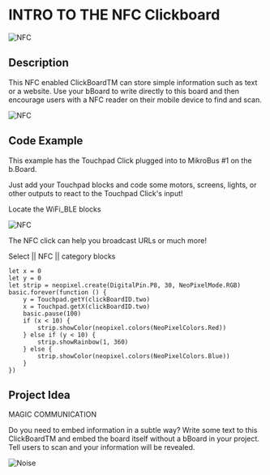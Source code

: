 # INTRO TO THE NFC Clickboard

![NFC](https://github.com/Brilliant-Labs/bboard-tuts/blob/master/nfc/nfc.jpg?raw=true "NFC")

## Description

This NFC enabled ClickBoardTM
can store simple information
such as text or a website. Use
your bBoard to write directly to
this board and then encourage
users with a NFC reader on their
mobile device to find and scan.

![NFC](https://github.com/Brilliant-Labs/bboard-tuts/blob/master/nfc/nfc-click.jpg?raw=true "NFC Click")

## Code Example

This example has the Touchpad Click plugged into to MikroBus #1 on the b.Board.

Just add your Touchpad blocks and code some motors, screens, lights, or other outputs to react to the Touchpad Click's input!

Locate the WiFi_BLE blocks

![NFC](https://github.com/Brilliant-Labs/bboard-tuts/blob/master/nfc/nfc-code-gif.gif?raw=true "NFC Click")

The NFC click can help you broadcast URLs or much more!

Select || NFC || category blocks 

```blocks
let x = 0
let y = 0
let strip = neopixel.create(DigitalPin.P8, 30, NeoPixelMode.RGB)
basic.forever(function () {
    y = Touchpad.getY(clickBoardID.two)
    x = Touchpad.getX(clickBoardID.two)
    basic.pause(100)
    if (x < 10) {
        strip.showColor(neopixel.colors(NeoPixelColors.Red))
    } else if (y < 10) {
        strip.showRainbow(1, 360)
    } else {
        strip.showColor(neopixel.colors(NeoPixelColors.Blue))
    }
})
```

## Project Idea

MAGIC COMMUNICATION

Do you need to embed
information in a subtle way?
Write some text to this
ClickBoardTM and embed the
board itself without a bBoard in
your project. Tell users to scan
and your information will be
revealed.


![Noise](https://github.com/Brilliant-Labs/bboard-tuts/blob/master/nfc/nfc-gif.gif?raw=true "Let's Keep things noisy")